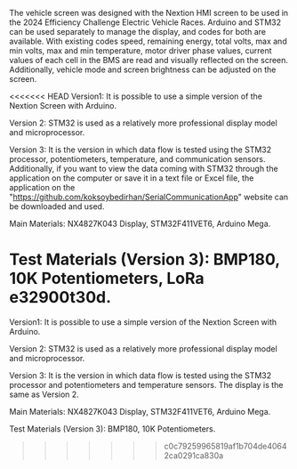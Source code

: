 The vehicle screen was designed with the Nextion HMI screen to be used in the 2024 Efficiency Challenge Electric Vehicle Races. Arduino and STM32 can be used separately to manage the display, and codes for both are available. With existing codes speed, remaining energy, total volts, max and min volts, max and min temperature, motor driver phase values, current values ​​of each cell in the BMS are read and visually reflected on the screen. Additionally, vehicle mode and screen brightness can be adjusted on the screen.

<<<<<<< HEAD
Version1: It is possible to use a simple version of the Nextion Screen with Arduino.

Version 2: STM32 is used as a relatively more professional display model and microprocessor.

Version 3: It is the version in which data flow is tested using the STM32 processor, potentiometers, temperature, and communication sensors. Additionally, if you want to view the data coming with STM32 through the application on the computer or save it in a text file or Excel file, the application on the "https://github.com/koksoybedirhan/SerialCommunicationApp" website can be downloaded and used.

Main Materials: NX4827K043 Display, STM32F411VET6, Arduino Mega.

Test Materials (Version 3): BMP180, 10K Potentiometers, LoRa e32900t30d.
=======
Version1: It is possible to use a simple version of the Nextion Screen with Arduino. 

Version 2: STM32 is used as a relatively more professional display model and microprocessor.

Version 3: It is the version in which data flow is tested using the STM32 processor and potentiometers and temperature sensors. The display is the same as Version 2.

Main Materials:
NX4827K043 Display, STM32F411VET6, Arduino Mega.

Test Materials (Version 3):
BMP180, 10K Potentiometers.

>>>>>>> c0c79259965819af1b704de40642ca0291ca830a
